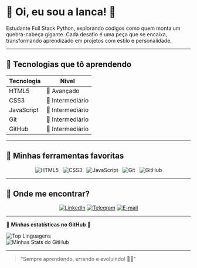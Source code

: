 # 🌸 Oi, eu sou a Ianca! 🌸

Estudante Full Stack Python, explorando códigos como quem monta um quebra-cabeça gigante.
Cada desafio é uma peça que se encaixa, transformando aprendizado em projetos com estilo e personalidade.

---

## 🚀 Tecnologias que tô aprendendo

| Tecnologia  | Nível             |
|-------------|-------------------|
| HTML5       | 🌷 Avançado        |
| CSS3        | 🌸 Intermediário    |
| JavaScript  | 🌼 Intermediário    |
| Git         | 🌻 Intermediário    |
| GitHub      | 🌺 Intermediário    |

---

## 🎀 Minhas ferramentas favoritas

<div align="center">

![HTML5](https://img.shields.io/badge/-HTML5-FF6F91?style=for-the-badge&logo=html5&logoColor=white)&nbsp;&nbsp;
![CSS3](https://img.shields.io/badge/-CSS3-FF9671?style=for-the-badge&logo=css3&logoColor=white)&nbsp;&nbsp;
![JavaScript](https://img.shields.io/badge/-JavaScript-FFC75F?style=for-the-badge&logo=javascript&logoColor=black)&nbsp;&nbsp;
![Git](https://img.shields.io/badge/-Git-F9F871?style=for-the-badge&logo=git&logoColor=black)&nbsp;&nbsp;
![GitHub](https://img.shields.io/badge/-GitHub-C7CEEA?style=for-the-badge&logo=github&logoColor=black)

</div>

---

## 🌷 Onde me encontrar?
<div align="center">

[![LinkedIn](https://img.shields.io/badge/-LinkedIn-FF69B4?style=for-the-badge&logo=linkedin&logoColor=white)](https://www.linkedin.com/in/ianca-laurentino-3aa774277/)
[![Telegram](https://img.shields.io/badge/-Telegram-FFC0CB?style=for-the-badge&logo=telegram&logoColor=white)](https://t.me/iancaTino)
[![E-mail](https://img.shields.io/badge/E-mail-FF6F91?style=flat-square&logo=gmail&logoColor=white)](mailto:iancalaurentino@gmail.com)

</div>

---
🌸 **Minhas estatísticas no GitHub** 🌸

![Top Linguagens](https://github-readme-stats.vercel.app/api/top-langs/?username=iancaTino&layout=compact&bg_color=ffe4e6&title_color=ff69b4&text_color=db7093)  
![Minhas Stats do GitHub](https://github-readme-stats.vercel.app/api?username=iancaTino&show_icons=true&bg_color=ffe4e6&title_color=ff69b4&text_color=db7093)

---

> “Sempre aprendendo, errando e evoluindo! 💖✨”


